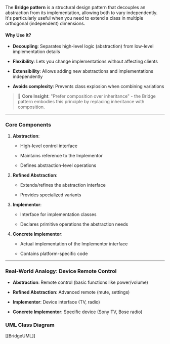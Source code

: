 The **Bridge pattern** is a structural design pattern that decouples an abstraction from its implementation, allowing both to vary independently. It's particularly useful when you need to extend a class in multiple orthogonal (independent) dimensions.

#### Why Use It?

- **Decoupling**: Separates high-level logic (abstraction) from low-level implementation details
    
- **Flexibility**: Lets you change implementations without affecting clients
    
- **Extensibility**: Allows adding new abstractions and implementations independently
    
- **Avoids complexity**: Prevents class explosion when combining variations
    

> 🔑 **Core Insight**: "Prefer composition over inheritance" - the Bridge pattern embodies this principle by replacing inheritance with composition.

---

### Core Components

1. **Abstraction**:
    
    - High-level control interface
        
    - Maintains reference to the Implementor
        
    - Defines abstraction-level operations
        
2. **Refined Abstraction**:
    
    - Extends/refines the abstraction interface
        
    - Provides specialized variants
        
3. **Implementor**:
    
    - Interface for implementation classes
        
    - Declares primitive operations the abstraction needs
        
4. **Concrete Implementor**:
    
    - Actual implementation of the Implementor interface
        
    - Contains platform-specific code

---

### Real-World Analogy: Device Remote Control

- **Abstraction**: Remote control (basic functions like power/volume)
    
- **Refined Abstraction**: Advanced remote (mute, settings)
    
- **Implementor**: Device interface (TV, radio)
    
- **Concrete Implementor**: Specific device (Sony TV, Bose radio)


### UML Class Diagram
[[BridgeUML]]